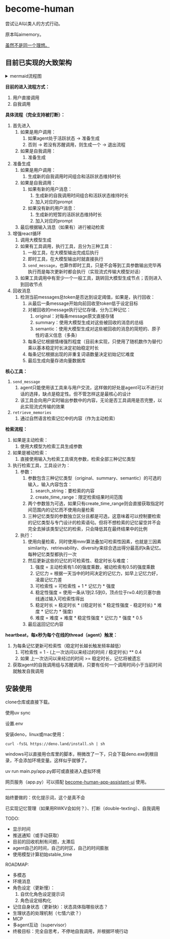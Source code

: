 # become-human

尝试让AI以类人的方式行动。

原本叫aimemory。

[虽然不是同一个理想。](https://www.bilibili.com/video/BV1xH8oz8Eda)

## 目前已实现的大致架构

<details>
<summary>mermaid流程图</summary>

```mermaid
flowchart TD
    A[主图流程（完全支持被打断）] --> B{调用类型}
    B -->|用户调用| C[检查Agent状态]
    B -->|自我调用| D[准备生成]

    C -->|活跃| D
    C -->|非活跃| E{是否有苏醒调用?}
    E -->|是| G[退出流程]
    E -->|否| F[生成苏醒调用] --> G

    D --> H{调用类型}
    H -->|用户调用| I[生成新自我调用时间和活跃时长]
    H -->|自我调用| J{是否有新用户消息?}
    J -->|是| K[生成新自我调用时间和活跃时长] --> L[加入对应prompt]
    J -->|否| M[生成短暂活跃时长] --> N[加入对应prompt]

    L --> O[被动检索]
    N --> O
    I --> O

    O --> Q[调用大模型生成]
    Q --> R{是否有工具调用?}
    R -->|否| S[回收消息]
    R -->|是| T[执行工具]

    T --> U{工具类型}
    U -->|一般工具| P[大模型生成完毕后执行]
    U -->|即时工具| V[立即执行]
    U -->|send_message| W[流式传输输出]

    V --> X{是否有至少一个一般工具?}
    P --> X
    W --> X
    X -->|是| Q
    X -->|否| S

    S --> Z{总token是否达到阈值?}
    Z -->|否| A1[结束]
    Z -->|是| B1[回收消息至token低于目标值]
    B1 --> C1[记忆存储]
    C1 --> D1[生成三种记忆: original, summary, semantic]
    D1 --> E1[计算初始稳定时长和记忆难度]
    E1 --> F1[生成向量存入数据库] --> A1
```
```mermaid
flowchart TD
    A[核心工具] --> SendMessageTool
    A --> RetrieveMemoriesTool
    SendMessageTool[send_message] --> messageInfo[agent只能使用该工具来与用户交流]
    RetrieveMemoriesTool[retrieve_memories] --> retrieveInfo[通过自然语言检索记忆中的内容（作为主动检索）]
```
---
```mermaid
flowchart TD
    A1[记忆检索流程] --> H1{主动/被动检索}
    H1 -->|主动检索| I1[大模型生成参数]
    H1 -->|被动检索| J1[直接使用输入填充参数]
    I1 --> K1[执行检索工具]
    J1 --> K1

    K1 --> L1[向量检索 + MMR叠加可检索性算法]
    L1 --> M1[更新记忆可检索性、稳定时长与难度]
    M1 --> N1[返回记忆内容]
```
---
```mermaid
flowchart TD
    AQ[heartbeat机制] --> O1[每x秒触发]
    O1 --> P1[更新记忆可检索性]
    P1 --> Q1{可检索性低于0？}
    Q1 -->|是| R1[遗忘记忆]
    O1 --> CheckSelfInvoke{检查自我调用组与苏醒调用}
    CheckSelfInvoke --> |有到期调用| TriggerSelfInvoke[触发自我调用]
```

</details>

**目前的进入流程方式：**

1. 用户直接调用
2. 自我调用

**具体流程（完全支持被打断）：**

1. 首先进入
	1. 如果是用户调用：
		1. 如果agent处于活跃状态 -> 准备生成
		2. 否则 -> 若没有苏醒调用，则生成一个 -> 退出流程
	2. 如果是自我调用：
		1. 准备生成
2. 准备生成
	1. 如果是用户调用：
		1. 生成新的自我调用时间组合和活跃状态维持时长
	2. 如果是自我调用：
		1. 如果有新的用户消息：
			1. 生成新的自我调用时间组合和活跃状态维持时长
			2. 加入对应的prompt
		2. 如果没有新的用户消息：
			1. 生成新的短暂的活跃状态维持时长
			2. 加入对应的prompt
	3. 最后根据输入消息（如果有）进行被动检索
3. 增强react循环
	1. 调用大模型生成
	2. 如果有工具调用，执行工具，且分为三种工具：
		1. 一般工具，在大模型输出完成后执行
		2. 即时工具，在大模型输出时就直接执行
		3. `send_message`，也算作即时工具，只是不会等到工具参数输出完毕再执行而是每次更新时都会执行（实现流式传输大模型对话）
	3. 如果工具调用中有至少一个一般工具，跳转回大模型生成节点；否则进入到回收节点
4. 回收消息
	1. 检测当前messages总token是否达到设定阈值，如果是，执行回收：
		1. 从最后一条message开始向前回收至token低于设定目标
		2. 对被回收的message执行记忆存储，分为三种记忆：
			1. original：对每条message原文直接存储
			2. summary：使用大模型生成对这些被回收的消息的总结
			3. semantic：使用大模型生成对这些被回收的消息的简短的、原子性的语义信息（多条）
		3. 每条记忆根据情绪强烈程度（目前未实现，只使用了随机数作为替代）乘以基本稳定时长决定初始稳定时长
		4. 每条记忆根据出现的非重复词语数量决定初始记忆难度
		5. 最后生成向量存进向量数据库

**核心工具：**

1. `send_message`
	1. agent只能使用该工具来与用户交流，这样做的好处是agent可以不进行对话的选择，缺点是稳定性。但不管怎样这是最核心的设计
	2. 该工具会向用户实时输出参数中的内容，无论是否工具调用是否完整，以此实现流式传输的效果
2. `retrieve_memories`
	1. 通过自然语言检索记忆中的内容（作为主动检索）

**检索流程：**

1. 如果是主动检索：
	1. 使用大模型为检索工具生成参数
2. 如果是被动检索：
	1. 直接使用输入为检索工具填充参数，检索全部三种记忆类型
3. 执行检索工具，工具设计为：
	1. 参数：
		1. 参数包含三种记忆类型（original、summary、semantic）的可选的输入，输入内容包含：
			1. search_string：要检索的内容
			2. create_time_range：限定检索结果时间范围
		2. 两个参数皆为可选，如果只有create_time_range则会直接获取指定时间范围内的记忆而不使用向量检索
		3. 三种记忆类型的参数独立区分且都是可选，这意味着可以控制要检索的记忆类型与专门设计的检索语句。但将不想检索的记忆留空并不会完全去掉该类型记忆的检索，只会降低其在最终结果中的比例
	2. 执行：
		1. 使用向量检索，同时使用mmr算法叠加可检索性因素，也就是三因素similarity、retrievability、diversity来综合选出得分最高的k条记忆。每种记忆类型都执行一次
		2. 然后更新这些的记忆的可检索性、稳定时长与难度：
			1. 强度 = 主动检索有1.0的强度乘数，被动检索有0.5的强度乘数
			2. 记忆力 = 根据一天当中的时间决定的记忆力，如早上记忆力好，凌晨记忆力差
			3. 可检索性 = 可检索性 + 1 * 记忆力 * 强度
			4. 稳定性强度 = 使用一条从1到2.5到0，顶点位于r≈0.4的贝塞尔曲线通过输入可检索性得出
			5. 稳定时长 = 稳定时长 * ((稳定时长 * 稳定性强度 - 稳定时长) * 难度 * 记忆力 * 强度)
			6. 难度 = 难度 + 难度 * 稳定性强度 * 记忆力 * 强度 * 0.5
		3. 最后返回记忆内容

**heartbeat，每x秒为每个在线的thread（agent）触发：**

1. 为每条记忆更新可检索性（稳定时长越长触发频率越低）
	1. 可检索性 = 1 - (上一次访问以来经过的时间 / 稳定时长) ** 0.4
	2. 如果 上一次访问以来经过的时间 >= 稳定时长，记忆将被遗忘
2. 获取agent的自我调用组与苏醒调用，只要有任何一个调用时间小于当前时间就触发自我调用

## 安装使用

clone仓库或直接下载。

使用uv sync

设置.env

安装deno，linux或mac使用：

```
curl -fsSL https://deno.land/install.sh | sh
```

windows可以直接用仓库里的脚本，稍微改了一下，只会下载deno.exe到根目录，不会添加环境变量。这样似乎就够了。

uv run main.py/app.py即可或直接进入虚拟环境

网页服务（app.py）可以搭配 [become-human-app-assistant-ui](https://github.com/Bartzh/become-human-app-assistant-ui) 使用。

---

始终要做的：优化提示词，这个是真不会

已实现记忆管理（如果用RWKV会如何？）、打断（double-texting）、自我调用

TODO:
- 显示时间
- 推送通知（或手动获取）
- 目前的回收机制有问题，太滞后
- agent自己的时间，自己的时区，自己的时间膨胀
- 使用模型计算初始stable_time

ROADMAP:
- 多模态
- 环境消息
- 角色设定（更新慢）：
    1. 自优化角色设定提示词
    2. 角色设定结构化
- 记住自身状态（更新快）：状态具体指哪些状态？
- 生理状态的处理机制（七情六欲？）
- MCP
- 多agent互动（supervisor）
- 终极目标：完全自思考，不停地自我调用，并根据环境行动